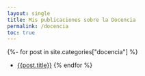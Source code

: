 ```yaml
---
layout: single
title: Mis publicaciones sobre la Docencia
permalink: /docencia
toc: true
---
```


{%- for post in site.categories["docencia"] %}
* [{{post.title}}]({{post.url}})
{% endfor %}